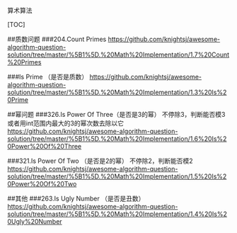 算术算法

[TOC]

##质数问题
###204.Count Primes
https://github.com/knightsj/awesome-algorithm-question-solution/tree/master/%5B1%5D.%20Math%20Implementation/1.7%20Count%20Primes

###Is Prime （是否是质数）
https://github.com/knightsj/awesome-algorithm-question-solution/tree/master/%5B1%5D.%20Math%20Implementation/1.3%20Is%20Prime

##幂问题
###326.Is Power Of Three（是否是3的幂）
不停除3，判断能否模3或者用int范围内最大的3的幂次数去除以它
https://github.com/knightsj/awesome-algorithm-question-solution/tree/master/%5B1%5D.%20Math%20Implementation/1.6%20Is%20Power%20Of%20Three

###321.Is Power Of Two （是否是2的幂）
不停除2，判断能否模2
https://github.com/knightsj/awesome-algorithm-question-solution/tree/master/%5B1%5D.%20Math%20Implementation/1.5%20Is%20Power%20Of%20Two

##其他
###263.Is Ugly Number （是否是丑数）
https://github.com/knightsj/awesome-algorithm-question-solution/tree/master/%5B1%5D.%20Math%20Implementation/1.4%20Is%20Ugly%20Number